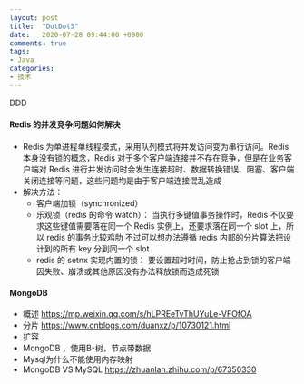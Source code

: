 ```yaml
---
layout: post
title:  "DotDot3"
date:   2020-07-28 09:44:00 +0900
comments: true
tags:
- Java
categories:
- 技术
---
```

DDD

#### Redis 的并发竞争问题如何解决
- Redis 为单进程单线程模式，采用队列模式将并发访问变为串行访问。Redis 本身没有锁的概念，Redis 对于多个客户端连接并不存在竞争，但是在业务客户端对 Redis 进行并发访问时会发生连接超时、数据转换错误、阻塞、客户端关闭连接等问题，这些问题均是由于客户端连接混乱造成
- 解决方法：
    - 客户端加锁（synchronized）
    - 乐观锁（redis 的命令 watch）：
    当执行多键值事务操作时，Redis 不仅要求这些键值需要落在同一个 Redis 实例上，还要求落在同一个 slot 上，所以 redis 的事务比较鸡肋
    不过可以想办法遵循 redis 内部的分片算法把设计到的所有 key 分到同一个 slot
    - redis 的 setnx 实现内置的锁：
    要设置超时时间，防止抢占到锁的客户端因失败、崩溃或其他原因没有办法释放锁而造成死锁

#### MongoDB
- 概述 <https://mp.weixin.qq.com/s/hLPREeTvThUYuLe-VFOfOA>
- 分片 <https://www.cnblogs.com/duanxz/p/10730121.html>
- 扩容
- MongoDB ，使用B-树，节点带数据
- Mysql为什么不能使用内存映射
- MongoDB VS MySQL <https://zhuanlan.zhihu.com/p/67350330>